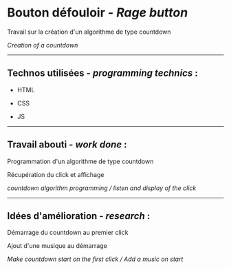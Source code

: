 # Bouton défouloir - *Rage button*

Travail sur la création d'un algorithme de type countdown

*Creation of a countdown*

----

## Technos utilisées - *programming technics* :

- HTML

- CSS

- JS

----

## Travail abouti - *work done* :

Programmation d'un algorithme de type countdown

Récupération du click et affichage

*countdown algorithm programming / listen and display of the click*

----

## Idées d'amélioration - *research* :

Démarrage du countdown au premier click

Ajout d'une musique au démarrage

*Make countdown start on the first click / Add a music on start*